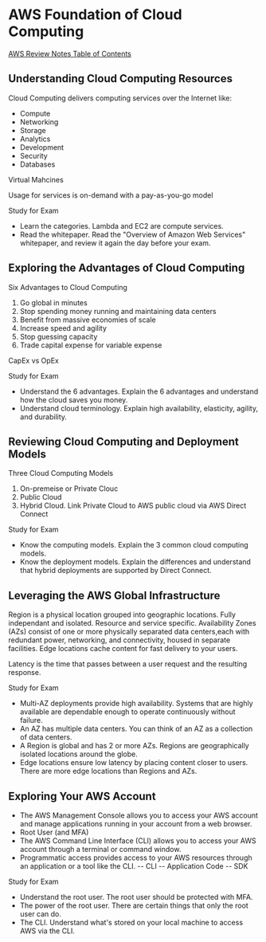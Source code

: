 # AWS Foundation of Cloud Computing

[AWS Review Notes Table of Contents](https://github.com/pslucas0212/AWS-Review-Notes)

## Understanding Cloud Computing Resources
Cloud Computing delivers computing services over the Internet like:
- Compute
- Networking
- Storage
- Analytics
- Development
- Security
- Databases

Virtual Mahcines

Usage for services is on-demand with a pay-as-you-go model

Study for Exam
- Learn the categories.  Lambda and EC2 are compute services.
- Read the whitepaper.  Read the "Overview of Amazon Web Services" whitepaper, and review it again the day before your exam.

## Exploring the Advantages of Cloud Computing

Six Advantages to Cloud Computing
1. Go global in minutes
2. Stop spending money running and maintaining data centers
3. Benefit from massive economies of scale
4. Increase speed and agility
5. Stop guessing capacity
6. Trade capital expense for variable expense

CapEx vs OpEx

Study for Exam
- Understand the 6 advantages.  Explain the 6 advantages and understand how the cloud saves you money.
- Understand cloud terminology.  Explain high availability, elasticity, agility, and durability.

## Reviewing Cloud Computing and Deployment Models
Three Cloud Computing Models
1. On-premeise or Private Clouc
2. Public Cloud
3. Hybrid Cloud.  Link Private Cloud to AWS public cloud via AWS Direct Connect

Study for Exam
- Know the computing models. Explain the 3 common cloud computing models.
- Know the deployment models. Explain the differences and understand that hybrid deployments are supported by Direct Connect.

## Leveraging the AWS Global Infrastructure
Region is a physical location grouped into geographic locations.  Fully independant and isolated.  Resource and service specific.
Availability Zones (AZs) consist of one or more physically separated data centers,each with redundant power, networking, and connectivity, housed in separate facilities.
Edge locations cache content for fast delivery to your users.

Latency is the time that passes between a user request and the resulting response.

Study for Exam
- Multi-AZ deployments provide high availability. Systems that are highly available are dependable enough to operate continuously without failure.
- An AZ has multiple data centers. You can think of an AZ as a collection of data centers.
- A Region is global and has 2 or more AZs.  Regions are geographically isolated locations around the globe.
- Edge locations ensure low latency by placing content closer to users. There are more edge locations than Regions and AZs.

## Exploring Your AWS Account
- The AWS Management Console allows you to access your AWS account and manage applications running in your account from a web browser.
- Root User (and MFA)
- The AWS Command Line Interface (CLI) allows you to access your AWS account through a terminal or command window. 
- Programmatic access provides access to your AWS resources through an application or a tool like the CLI.
-- CLI
-- Application Code
-- SDK

Study for Exam
- Understand the root user. The root user should be protected with MFA. 
- The power of the root user. There are certain things that only the root user can do.
- The CLI.  Understand what's stored on your local machine to access AWS via the CLI.
